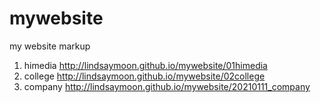 # mywebsite
my website markup
1. himedia http://lindsaymoon.github.io/mywebsite/01himedia
1. college http://lindsaymoon.github.io/mywebsite/02college
1. company http://lindsaymoon.github.io/mywebsite/20210111_company


